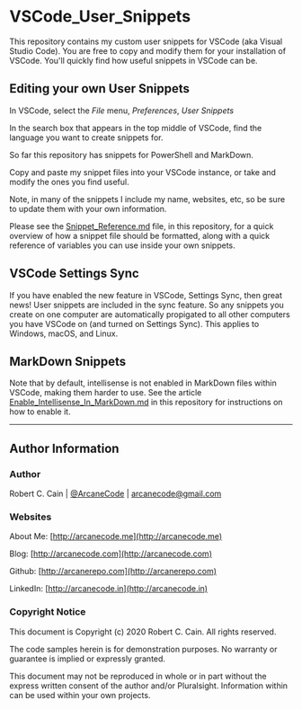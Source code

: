 # VSCode_User_Snippets

This repository contains my custom user snippets for VSCode (aka Visual Studio Code). You are free to copy and modify them for your installation of VSCode. You'll quickly find how useful snippets in VSCode can be.

## Editing your own User Snippets

In VSCode, select the *File* menu, *Preferences*, *User Snippets*

In the search box that appears in the top middle of VSCode, find the language you want to create snippets for.

So far this repository has snippets for PowerShell and MarkDown.

Copy and paste my snippet files into your VSCode instance, or take and modify the ones you find useful.

Note, in many of the snippets I include my name, websites, etc, so be sure to update them with your own information.

Please see the [Snippet_Reference.md](Snippet_Reference.md) file, in this repository, for a quick overview of how a snippet file should be formatted, along with a quick reference of variables you can use inside your own snippets.

## VSCode Settings Sync

If you have enabled the new feature in VSCode, Settings Sync, then great news! User snippets are included in the sync feature. So any snippets you create on one computer are automatically propigated to all other computers you have VSCode on (and turned on Settings Sync). This applies to Windows, macOS, and Linux.

## MarkDown Snippets

Note that by default, intellisense is not enabled in MarkDown files within VSCode, making them harder to use. See the article [Enable_Intellisense_In_MarkDown.md](Enable_Intellisense_In_MarkDown.md) in this repository for instructions on how to enable it.

---

## Author Information

### Author

Robert C. Cain | [@ArcaneCode](https://twitter.com/arcanecode) | arcanecode@gmail.com

### Websites

About Me: [http://arcanecode.me](http://arcanecode.me)

Blog: [http://arcanecode.com](http://arcanecode.com)

Github: [http://arcanerepo.com](http://arcanerepo.com)

LinkedIn: [http://arcanecode.in](http://arcanecode.in)

### Copyright Notice

This document is Copyright (c) 2020 Robert C. Cain. All rights reserved.

The code samples herein is for demonstration purposes. No warranty or guarantee is implied or expressly granted.

This document may not be reproduced in whole or in part without the express written consent of the author and/or Pluralsight. Information within can be used within your own projects.

